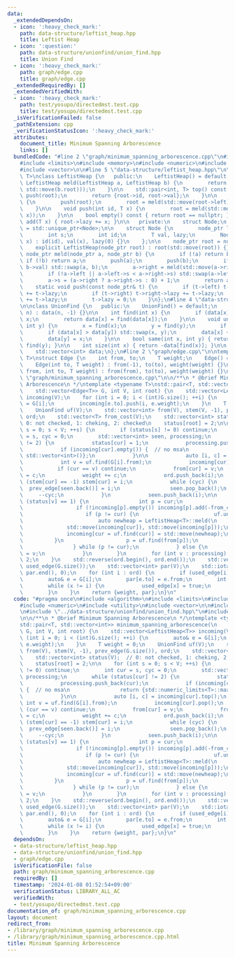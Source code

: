 ```yaml
---
data:
  _extendedDependsOn:
  - icon: ':heavy_check_mark:'
    path: data-structure/leftist_heap.hpp
    title: Leftist Heap
  - icon: ':question:'
    path: data-structure/unionfind/union_find.hpp
    title: Union Find
  - icon: ':heavy_check_mark:'
    path: graph/edge.cpp
    title: graph/edge.cpp
  _extendedRequiredBy: []
  _extendedVerifiedWith:
  - icon: ':heavy_check_mark:'
    path: test/yosupo/directedmst.test.cpp
    title: test/yosupo/directedmst.test.cpp
  _isVerificationFailed: false
  _pathExtension: cpp
  _verificationStatusIcon: ':heavy_check_mark:'
  attributes:
    document_title: Minimum Spanning Arborescence
    links: []
  bundledCode: "#line 2 \"graph/minimum_spanning_arborescence.cpp\"\n#include <algorithm>\n\
    #include <limits>\n#include <memory>\n#include <numeric>\n#include <utility>\n\
    #include <vector>\n\n#line 5 \"data-structure/leftist_heap.hpp\"\n\ntemplate <typename\
    \ T>\nclass LeftistHeap {\n   public:\n    LeftistHeap() = default;\n\n    static\
    \ LeftistHeap meld(LeftistHeap a, LeftistHeap b) {\n        return LeftistHeap(meld(std::move(a.root),\
    \ std::move(b.root)));\n    }\n\n    std::pair<int, T> top() const {\n       \
    \ push(root);\n        return {root->id, root->val};\n    }\n\n    void pop()\
    \ {\n        push(root);\n        root = meld(std::move(root->left), std::move(root->right));\n\
    \    }\n\n    void push(int id, T x) {\n        root = meld(std::move(root), std::make_unique<Node>(id,\
    \ x));\n    }\n\n    bool empty() const { return root == nullptr; }\n\n    void\
    \ add(T x) { root->lazy += x; }\n\n   private:\n    struct Node;\n    using node_ptr\
    \ = std::unique_ptr<Node>;\n\n    struct Node {\n        node_ptr left, right;\n\
    \        int s;\n        int id;\n        T val, lazy;\n        Node(int id, T\
    \ x) : id(id), val(x), lazy(0) {}\n    };\n\n    node_ptr root = nullptr;\n\n\
    \    explicit LeftistHeap(node_ptr root) : root(std::move(root)) {}\n\n    static\
    \ node_ptr meld(node_ptr a, node_ptr b) {\n        if (!a) return b;\n       \
    \ if (!b) return a;\n        push(a);\n        push(b);\n        if (a->val >\
    \ b->val) std::swap(a, b);\n        a->right = meld(std::move(a->right), std::move(b));\n\
    \        if (!a->left || a->left->s < a->right->s) std::swap(a->left, a->right);\n\
    \        a->s = (a->right ? a->right->s : 0) + 1;\n        return a;\n    }\n\n\
    \    static void push(const node_ptr& t) {\n        if (t->left) t->left->lazy\
    \ += t->lazy;\n        if (t->right) t->right->lazy += t->lazy;\n        t->val\
    \ += t->lazy;\n        t->lazy = 0;\n    }\n};\n#line 4 \"data-structure/unionfind/union_find.hpp\"\
    \n\nclass UnionFind {\n   public:\n    UnionFind() = default;\n    explicit UnionFind(int\
    \ n) : data(n, -1) {}\n\n    int find(int x) {\n        if (data[x] < 0) return\
    \ x;\n        return data[x] = find(data[x]);\n    }\n\n    void unite(int x,\
    \ int y) {\n        x = find(x);\n        y = find(y);\n        if (x == y) return;\n\
    \        if (data[x] > data[y]) std::swap(x, y);\n        data[x] += data[y];\n\
    \        data[y] = x;\n    }\n\n    bool same(int x, int y) { return find(x) ==\
    \ find(y); }\n\n    int size(int x) { return -data[find(x)]; }\n\n   private:\n\
    \    std::vector<int> data;\n};\n#line 2 \"graph/edge.cpp\"\n\ntemplate <typename\
    \ T>\nstruct Edge {\n    int from, to;\n    T weight;\n    Edge() = default;\n\
    \    Edge(int to, T weight) : from(-1), to(to), weight(weight) {}\n    Edge(int\
    \ from, int to, T weight) : from(from), to(to), weight(weight) {}\n};\n#line 12\
    \ \"graph/minimum_spanning_arborescence.cpp\"\n\n/**\n * @brief Minimum Spanning\
    \ Arborescence\n */\ntemplate <typename T>\nstd::pair<T, std::vector<int>> minimum_spanning_arborescence(\n\
    \    std::vector<Edge<T>> G, int V, int root) {\n    std::vector<LeftistHeap<T>>\
    \ incoming(V);\n    for (int i = 0; i < (int)G.size(); ++i) {\n        auto& e\
    \ = G[i];\n        incoming[e.to].push(i, e.weight);\n    }\n    T weight = 0;\n\
    \    UnionFind uf(V);\n    std::vector<int> from(V), stem(V, -1), prev_edge(G.size()),\
    \ ord;\n    std::vector<T> from_cost(V);\n    std::vector<int> status(V);  //\
    \ 0: not checked, 1: cheking, 2: checked\n    status[root] = 2;\n\n    for (int\
    \ s = 0; s < V; ++s) {\n        if (status[s] != 0) continue;\n        int cur\
    \ = s, cyc = 0;\n        std::vector<int> seen, processing;\n        while (status[cur]\
    \ != 2) {\n            status[cur] = 1;\n            processing.push_back(cur);\n\
    \            if (incoming[cur].empty()) {  // no msa\n                return {std::numeric_limits<T>::max(),\
    \ std::vector<int>()};\n            }\n\n            auto [i, c] = incoming[cur].top();\n\
    \            int v = uf.find(G[i].from);\n            incoming[cur].pop();\n \
    \           if (cur == v) continue;\n            from[cur] = v;\n            from_cost[cur]\
    \ = c;\n            weight += c;\n            ord.push_back(i);\n            if\
    \ (stem[cur] == -1) stem[cur] = i;\n            while (cyc) {\n              \
    \  prev_edge[seen.back()] = i;\n                seen.pop_back();\n           \
    \     --cyc;\n            }\n            seen.push_back(i);\n\n            if\
    \ (status[v] == 1) {\n                int p = cur;\n                do {\n   \
    \                 if (!incoming[p].empty()) incoming[p].add(-from_cost[p]);\n\
    \                    if (p != cur) {\n                        uf.unite(p, cur);\n\
    \                        auto newheap = LeftistHeap<T>::meld(\n              \
    \              std::move(incoming[cur]), std::move(incoming[p]));\n          \
    \              incoming[cur = uf.find(cur)] = std::move(newheap);\n          \
    \          }\n                    p = uf.find(from[p]);\n                    ++cyc;\n\
    \                } while (p != cur);\n            } else {\n                cur\
    \ = v;\n            }\n        }\n        for (int v : processing) status[v] =\
    \ 2;\n    }\n    std::reverse(ord.begin(), ord.end());\n    std::vector<bool>\
    \ used_edge(G.size());\n    std::vector<int> par(V);\n    std::iota(par.begin(),\
    \ par.end(), 0);\n    for (int i : ord) {\n        if (used_edge[i]) continue;\n\
    \        auto& e = G[i];\n        par[e.to] = e.from;\n        int x = stem[e.to];\n\
    \        while (x != i) {\n            used_edge[x] = true;\n            x = prev_edge[x];\n\
    \        }\n    }\n    return {weight, par};\n}\n"
  code: "#pragma once\n#include <algorithm>\n#include <limits>\n#include <memory>\n\
    #include <numeric>\n#include <utility>\n#include <vector>\n\n#include \"../data-structure/leftist_heap.hpp\"\
    \n#include \"../data-structure/unionfind/union_find.hpp\"\n#include \"edge.cpp\"\
    \n\n/**\n * @brief Minimum Spanning Arborescence\n */\ntemplate <typename T>\n\
    std::pair<T, std::vector<int>> minimum_spanning_arborescence(\n    std::vector<Edge<T>>\
    \ G, int V, int root) {\n    std::vector<LeftistHeap<T>> incoming(V);\n    for\
    \ (int i = 0; i < (int)G.size(); ++i) {\n        auto& e = G[i];\n        incoming[e.to].push(i,\
    \ e.weight);\n    }\n    T weight = 0;\n    UnionFind uf(V);\n    std::vector<int>\
    \ from(V), stem(V, -1), prev_edge(G.size()), ord;\n    std::vector<T> from_cost(V);\n\
    \    std::vector<int> status(V);  // 0: not checked, 1: cheking, 2: checked\n\
    \    status[root] = 2;\n\n    for (int s = 0; s < V; ++s) {\n        if (status[s]\
    \ != 0) continue;\n        int cur = s, cyc = 0;\n        std::vector<int> seen,\
    \ processing;\n        while (status[cur] != 2) {\n            status[cur] = 1;\n\
    \            processing.push_back(cur);\n            if (incoming[cur].empty())\
    \ {  // no msa\n                return {std::numeric_limits<T>::max(), std::vector<int>()};\n\
    \            }\n\n            auto [i, c] = incoming[cur].top();\n           \
    \ int v = uf.find(G[i].from);\n            incoming[cur].pop();\n            if\
    \ (cur == v) continue;\n            from[cur] = v;\n            from_cost[cur]\
    \ = c;\n            weight += c;\n            ord.push_back(i);\n            if\
    \ (stem[cur] == -1) stem[cur] = i;\n            while (cyc) {\n              \
    \  prev_edge[seen.back()] = i;\n                seen.pop_back();\n           \
    \     --cyc;\n            }\n            seen.push_back(i);\n\n            if\
    \ (status[v] == 1) {\n                int p = cur;\n                do {\n   \
    \                 if (!incoming[p].empty()) incoming[p].add(-from_cost[p]);\n\
    \                    if (p != cur) {\n                        uf.unite(p, cur);\n\
    \                        auto newheap = LeftistHeap<T>::meld(\n              \
    \              std::move(incoming[cur]), std::move(incoming[p]));\n          \
    \              incoming[cur = uf.find(cur)] = std::move(newheap);\n          \
    \          }\n                    p = uf.find(from[p]);\n                    ++cyc;\n\
    \                } while (p != cur);\n            } else {\n                cur\
    \ = v;\n            }\n        }\n        for (int v : processing) status[v] =\
    \ 2;\n    }\n    std::reverse(ord.begin(), ord.end());\n    std::vector<bool>\
    \ used_edge(G.size());\n    std::vector<int> par(V);\n    std::iota(par.begin(),\
    \ par.end(), 0);\n    for (int i : ord) {\n        if (used_edge[i]) continue;\n\
    \        auto& e = G[i];\n        par[e.to] = e.from;\n        int x = stem[e.to];\n\
    \        while (x != i) {\n            used_edge[x] = true;\n            x = prev_edge[x];\n\
    \        }\n    }\n    return {weight, par};\n}\n"
  dependsOn:
  - data-structure/leftist_heap.hpp
  - data-structure/unionfind/union_find.hpp
  - graph/edge.cpp
  isVerificationFile: false
  path: graph/minimum_spanning_arborescence.cpp
  requiredBy: []
  timestamp: '2024-01-08 01:52:54+09:00'
  verificationStatus: LIBRARY_ALL_AC
  verifiedWith:
  - test/yosupo/directedmst.test.cpp
documentation_of: graph/minimum_spanning_arborescence.cpp
layout: document
redirect_from:
- /library/graph/minimum_spanning_arborescence.cpp
- /library/graph/minimum_spanning_arborescence.cpp.html
title: Minimum Spanning Arborescence
---
```

